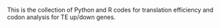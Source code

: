 This is the collection    of Python and R codes for translation efficiency and codon analysis for TE up/down genes.
